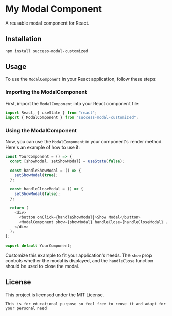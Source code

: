 # My Modal Component

A reusable modal component for React.

## Installation

```bash
npm install success-modal-customized
```

## Usage

To use the `ModalComponent` in your React application, follow these steps:

### Importing the ModalComponent

First, import the `ModalComponent` into your React component file:

```javascript
import React, { useState } from "react";
import { ModalComponent } from "success-modal-customized";
```

### Using the ModalComponent

Now, you can use the `ModalComponent` in your component's render method. Here's an example of how to use it:

```javascript
const YourComponent = () => {
  const [showModal, setShowModal] = useState(false);

  const handleShowModal = () => {
    setShowModal(true);
  };

  const handleCloseModal = () => {
    setShowModal(false);
  };

  return (
    <div>
      <button onClick={handleShowModal}>Show Modal</button>
      <ModalComponent show={showModal} handleClose={handleCloseModal} />
    </div>
  );
};

export default YourComponent;
```

Customize this example to fit your application's needs. The `show` prop controls whether the modal is displayed, and the `handleClose` function should be used to close the modal.

## License

This project is licensed under the MIT License.

```
This is for educational purpose so feel free to reuse it and adapt for your personal need
```
